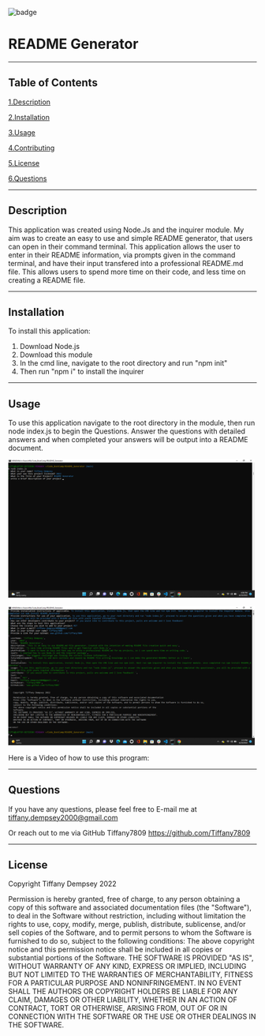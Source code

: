 ![badge](https://img.shields.io/badge/license-MIT-brightgreen)

# README Generator 

***

## Table of Contents

<a href="#description">1.Description </a>

<a href="#install">2.Installation </a>

<a href="#use">3.Usage </a>

<a href="#contribute">4.Contributing </a>

<a href="#license">5.License </a>

<a href="#questions">6.Questions </a>

***

<h2 id="describe">Description</h2>

This application was created using Node.Js and the inquirer module. 
My aim was to create an easy to use and simple README generator, that users can open in their command terminal. 
This application allows the user to enter in their README information, via prompts given in the command terminal, and have 
their input transfered into a professional README.md file. 
This allows users to spend more time on their code, and less time on creating a README file.

***
<h2 id="install">Installation</h2>
To install this application:

1. Download Node.js
2. Download this module
3. In the cmd line, navigate to the root directory and run "npm init"
4. Then run "npm i" to install the inquirer

***
<h2 id="use">Usage</h2>
To use this application navigate to the root directory in the module, then run node index.js to begin the Questions.
Answer the questions with detailed answers and when completed your answers will be output into a README document.

<img src="ReadmeStep1.png" alt="picture of program being initiated" width="500px"></img> 

<img src="READMEuserResponses.png" alt="the users responses" width="500px"></img>


Here is a Video of how to use this program: 



***
<h2 id="questions">Questions</h2>

If you have any questions, please feel free to E-mail me at tiffany.dempsey2000@gmail.com

Or reach out to me via GitHub
Tiffany7809
https://github.com/Tiffany7809
 

***
<h2 id="license">License</h2>
Copyright Tiffany Dempsey 2022

Permission is hereby granted, free of charge, to any person obtaining a copy of this software and associated documentation 
files (the "Software"), to deal in the Software without restriction, including without limitation the rights to use, 
copy, modify, merge, publish, distribute, sublicense, and/or sell copies of the Software, and to permit persons to whom the Software is furnished to do so, 
subject to the following conditions:
The above copyright notice and this permission notice shall be included in all copies or substantial portions of the 
Software.
THE SOFTWARE IS PROVIDED "AS IS", WITHOUT WARRANTY OF ANY KIND, EXPRESS OR IMPLIED, 
INCLUDING BUT NOT LIMITED TO THE WARRANTIES OF MERCHANTABILITY, FITNESS FOR A PARTICULAR PURPOSE AND NONINFRINGEMENT. 
IN NO EVENT SHALL THE AUTHORS OR COPYRIGHT HOLDERS BE LIABLE FOR ANY CLAIM, DAMAGES OR OTHER LIABILITY, 
WHETHER IN AN ACTION OF CONTRACT, TORT OR OTHERWISE, ARISING FROM, OUT OF OR IN CONNECTION WITH THE SOFTWARE 
OR THE USE OR OTHER DEALINGS IN THE SOFTWARE.



